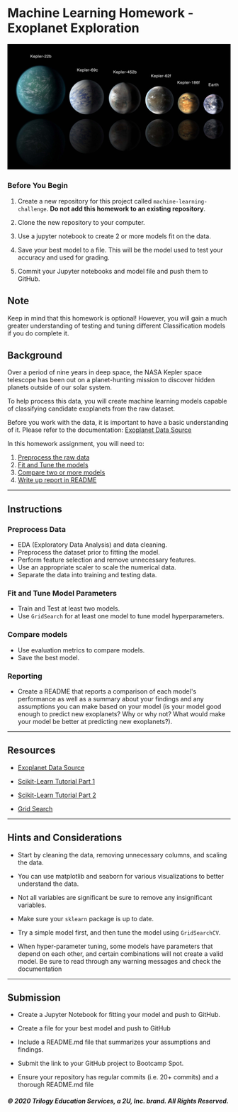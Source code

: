 # Machine Learning Homework - Exoplanet Exploration

![exoplanets.jpg](Images/exoplanets.jpg)

### Before You Begin

1. Create a new repository for this project called `machine-learning-challenge`. **Do not add this homework to an existing repository**.

2. Clone the new repository to your computer.

3. Use a jupyter notebook to create 2 or more models fit on the data.

4. Save your best model to a file. This will be the model used to test your accuracy and used for grading.

5. Commit your Jupyter notebooks and model file and push them to GitHub.

## Note

Keep in mind that this homework is optional! However, you will gain a much greater understanding of testing and tuning different Classification models if you do complete it.

## Background

Over a period of nine years in deep space, the NASA Kepler space telescope has been out on a planet-hunting mission to discover hidden planets outside of our solar system.

To help process this data, you will create machine learning models capable of classifying candidate exoplanets from the raw dataset.

Before you work with the data, it is important to have a basic understanding of it. Please refer to the documentation: [Exoplanet Data Source](https://www.kaggle.com/nasa/kepler-exoplanet-search-results)

In this homework assignment, you will need to:

1. [Preprocess the raw data](#Preprocess-Data)
2. [Fit and Tune the models](#Fit-and-Tune-Model-Parameters)
3. [Compare two or more models](#Compare-models)
4. [Write up report in README](#Reporting)

- - -

## Instructions

### Preprocess Data

* EDA (Exploratory Data Analysis) and data cleaning.
* Preprocess the dataset prior to fitting the model.
* Perform feature selection and remove unnecessary features.
* Use an appropriate scaler to scale the numerical data.
* Separate the data into training and testing data.

### Fit and Tune Model Parameters

* Train and Test at least two models.
* Use `GridSearch` for at least one model to tune model hyperparameters.

### Compare models

* Use evaluation metrics to compare models.
* Save the best model.

### Reporting

* Create a README that reports a comparison of each model's performance as well as a summary about your findings and any assumptions you can make based on your model (is your model good enough to predict new exoplanets? Why or why not? What would make your model be better at predicting new exoplanets?).

- - -

## Resources

* [Exoplanet Data Source](https://www.kaggle.com/nasa/kepler-exoplanet-search-results)

* [Scikit-Learn Tutorial Part 1](https://www.youtube.com/watch?v=4PXAztQtoTg)

* [Scikit-Learn Tutorial Part 2](https://www.youtube.com/watch?v=gK43gtGh49o&t=5858s)

* [Grid Search](https://scikit-learn.org/stable/modules/grid_search.html)

- - -

## Hints and Considerations

* Start by cleaning the data, removing unnecessary columns, and scaling the data.

* You can use matplotlib and seaborn for various visualizations to better understand the data.

* Not all variables are significant be sure to remove any insignificant variables.

* Make sure your `sklearn` package is up to date.

* Try a simple model first, and then tune the model using `GridSearchCV`.

* When hyper-parameter tuning, some models have parameters that depend on each other, and certain combinations will not create a valid model. Be sure to read through any warning messages and check the documentation

- - -

## Submission

* Create a Jupyter Notebook for fitting your model and push to GitHub.

* Create a file for your best model and push to GitHub

* Include a README.md file that summarizes your assumptions and findings.

* Submit the link to your GitHub project to Bootcamp Spot.

* Ensure your repository has regular commits (i.e. 20+ commits) and a thorough README.md file

##### © 2020 Trilogy Education Services, a 2U, Inc. brand. All Rights Reserved.
